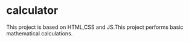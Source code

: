 # calculator
This project is based on HTML,CSS and JS.This project performs basic mathematical calculations.
